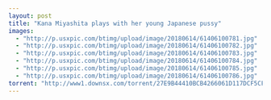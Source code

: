 ```yaml
---
layout: post
title: "Kana Miyashita plays with her young Japanese pussy"
images:
  - "http://p.usxpic.com/btimg/upload/image/20180614/61406100781.jpg"
  - "http://p.usxpic.com/btimg/upload/image/20180614/61406100782.jpg"
  - "http://p.usxpic.com/btimg/upload/image/20180614/61406100783.jpg"
  - "http://p.usxpic.com/btimg/upload/image/20180614/61406100784.jpg"
  - "http://p.usxpic.com/btimg/upload/image/20180614/61406100785.jpg"
  - "http://p.usxpic.com/btimg/upload/image/20180614/61406100786.jpg"
torrent: "http://www1.downsx.com/torrent/27E9B44410BCB4266061D117DCF5CF78289BD8D6"
---
```

